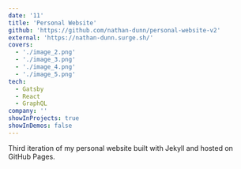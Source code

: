 ```yaml
---
date: '11'
title: 'Personal Website'
github: 'https://github.com/nathan-dunn/personal-website-v2'
external: 'https://nathan-dunn.surge.sh/'
covers:
  - './image_2.png'
  - './image_3.png'
  - './image_4.png'
  - './image_5.png'
tech:
  - Gatsby
  - React
  - GraphQL
company: ''
showInProjects: true
showInDemos: false
---
```


Third iteration of my personal website built with Jekyll and hosted on GitHub Pages.
